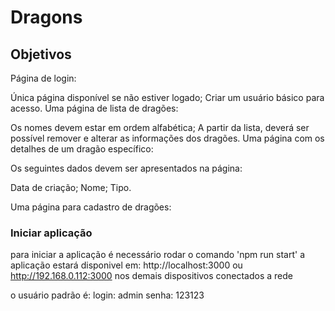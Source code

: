 # Dragons

## Objetivos

Página de login:

Única página disponível se não estiver logado;
Criar um usuário básico para acesso.
Uma página de lista de dragões:

Os nomes devem estar em ordem alfabética;
A partir da lista, deverá ser possível remover e alterar as informações dos dragões.
Uma página com os detalhes de um dragão específico:

Os seguintes dados devem ser apresentados na página:

Data de criação;
Nome;
Tipo.

Uma página para cadastro de dragões:

### Iniciar aplicação

para iniciar a aplicação é necessário rodar o comando 'npm run start'
a aplicação estará disponivel em: http://localhost:3000 ou http://192.168.0.112:3000 nos demais dispositivos conectados a rede

o usuário padrão é:
login: admin
senha: 123123